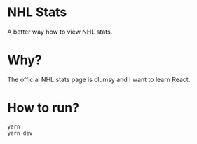 # NHL Stats

A better way how to view NHL stats. 


# Why?

The official NHL stats page is clumsy and I want to learn React.


# How to run? 

```sh
yarn 
yarn dev
```
